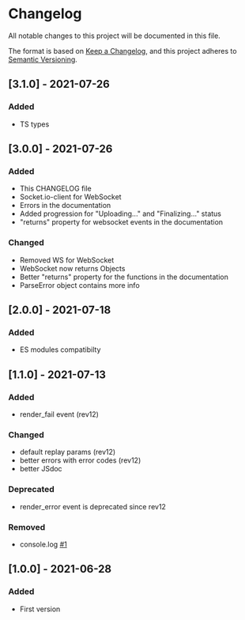 # Changelog
All notable changes to this project will be documented in this file.

The format is based on [Keep a Changelog](https://keepachangelog.com/en/1.0.0/),
and this project adheres to [Semantic Versioning](https://semver.org/spec/v2.0.0.html).

## [3.1.0] - 2021-07-26
### Added
- TS types

## [3.0.0] - 2021-07-26
### Added
- This CHANGELOG file
- Socket.io-client for WebSocket
- Errors in the documentation
- Added progression for "Uploading..." and "Finalizing..." status
- "returns" property for websocket events in the documentation

### Changed
- Removed WS for WebSocket
- WebSocket now returns Objects
- Better "returns" property for the functions in the documentation
- ParseError object contains more info

## [2.0.0] - 2021-07-18
### Added
- ES modules compatibilty

## [1.1.0] - 2021-07-13
### Added
- render_fail event (rev12)

### Changed
- default replay params (rev12)
- better errors with error codes (rev12)
- better JSdoc

### Deprecated
- render_error event is deprecated since rev12

### Removed
- console.log [#1](https://github.com/LockBlock-dev/ordr.js/pull/1)

## [1.0.0] - 2021-06-28
### Added
- First version